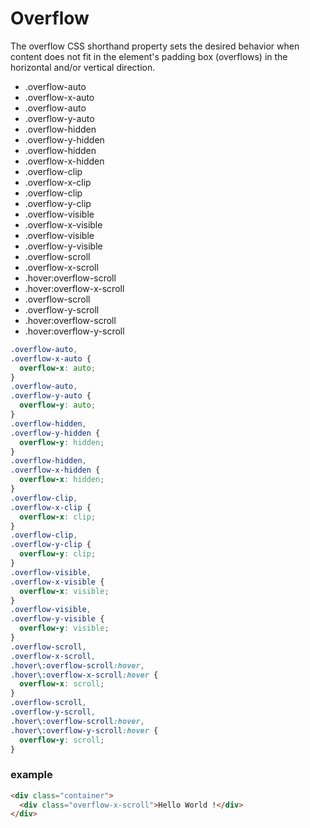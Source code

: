 # Overflow

The overflow CSS shorthand property sets the desired behavior when content does not fit in the element's padding box (overflows) in the horizontal and/or vertical direction.

- .overflow-auto
- .overflow-x-auto
- .overflow-auto
- .overflow-y-auto
- .overflow-hidden
- .overflow-y-hidden
- .overflow-hidden
- .overflow-x-hidden
- .overflow-clip
- .overflow-x-clip
- .overflow-clip
- .overflow-y-clip
- .overflow-visible
- .overflow-x-visible
- .overflow-visible
- .overflow-y-visible
- .overflow-scroll
- .overflow-x-scroll
- .hover:overflow-scroll
- .hover:overflow-x-scroll
- .overflow-scroll
- .overflow-y-scroll
- .hover:overflow-scroll
- .hover:overflow-y-scroll

```css
.overflow-auto,
.overflow-x-auto {
  overflow-x: auto;
}
.overflow-auto,
.overflow-y-auto {
  overflow-y: auto;
}
.overflow-hidden,
.overflow-y-hidden {
  overflow-y: hidden;
}
.overflow-hidden,
.overflow-x-hidden {
  overflow-x: hidden;
}
.overflow-clip,
.overflow-x-clip {
  overflow-x: clip;
}
.overflow-clip,
.overflow-y-clip {
  overflow-y: clip;
}
.overflow-visible,
.overflow-x-visible {
  overflow-x: visible;
}
.overflow-visible,
.overflow-y-visible {
  overflow-y: visible;
}
.overflow-scroll,
.overflow-x-scroll,
.hover\:overflow-scroll:hover,
.hover\:overflow-x-scroll:hover {
  overflow-x: scroll;
}
.overflow-scroll,
.overflow-y-scroll,
.hover\:overflow-scroll:hover,
.hover\:overflow-y-scroll:hover {
  overflow-y: scroll;
}
```

### example

```html
<div class="container">
  <div class="overflow-x-scroll">Hello World !</div>
</div>
```
